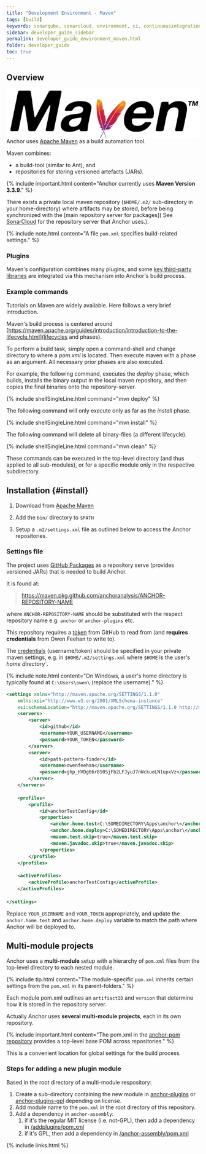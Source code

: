 ```yaml
---
title: "Development Environment - Maven"
tags: [build]
keywords: sonarqube, sonarcloud, environment, ci, continuousintegration
sidebar: developer_guide_sidebar
permalink: developer_guide_environment_maven.html
folder: developer_guide
toc: true
---
```


## Overview

<img src="/images/developer_guide/maven.svg" alt="Apache Maven logo" style="float: right;"/>

Anchor uses [Apache Maven](https://maven.apache.org/) as a build automation tool.

Maven combines:
- a build-tool (similar to Ant), and
- repositories for storing versioned artefacts (JARs).

{% include important.html content="Anchor currently uses **Maven Version 3.3.9**." %}

There exists a private local maven repository (`$HOME/.m2/` sub-directory in your home-directory) where artifacts may be stored, before being synchronized with the [main repository server for packages](
See [SonarCloud](/developer_guide_environment_sonarcloud.html) for the repository server that Anchor uses.).

{% include note.html content="A file `pom.xml` specifies build-related settings." %}

### Plugins

Maven's configuration combines many plugins, and some [key third-party libraries](/developer_guide_environment_key_libraries.html#maven-plugins) are integrated
via this mechanism into Anchor's build process.

### Example commands

Tutorials on Maven are widely available. Here follows a very brief introduction.

Maven's build process is centered around [https://maven.apache.org/guides/introduction/introduction-to-the-lifecycle.html](lifecycles and phases).

To perform a build task, simply open a command-shell and change directory to where a *pom.xml* is located. Then execute maven with a phase as an argument. All necessary prior phases are also executed.

For example, the following command, executes the *deploy* phase, which builds, installs the binary output in the local maven repository, and then copies the final binaries onto the repository-server.

{% include shellSingleLine.html
command="mvn deploy" %}

The following command will only execute only as far as the *install* phase.

{% include shellSingleLine.html
command="mvn install" %}

The following command will delete all binary-files (a different lifecycle).

{% include shellSingleLine.html
command="mvn clean" %}

These commands can be executed in the top-level directory (and thus applied to all sub-modules), or for a specific module only in the respective subdirectory.


## Installation {#install}

1. Download from [Apache Maven](https://maven.apache.org/)

2. Add the `bin/` directory to `$PATH`

3. Setup a `.m2/settings.xml` file as outlined below to access the Anchor repositories.


### Settings file

The project uses [GitHub Packages](https://github.com/features/packages) as a repository serve (provides versioned JARs) that is needed to build Anchor.

It is found at:
> https://maven.pkg.github.com/anchoranalysis/ANCHOR-REPOSITORY-NAME

where `ANCHOR-REPOSITORY-NAME` should be substituted with the respect repository name e.g. `anchor` or `anchor-plugins` etc.

This repository requires a [token](https://docs.github.com/en/free-pro-team@latest/packages/guides/configuring-apache-maven-for-use-with-github-packages) from GitHub to read from (and **requires credentials** from Owen Feehan to write to).

The [credentials](https://docs.github.com/en/free-pro-team@latest/packages/guides/configuring-apache-maven-for-use-with-github-packages) (username/token) should be specified in your private maven settings, e.g. in `$HOME/.m2/settings.xml` where `$HOME` is the user's *home directory*`.

{% include note.html content="On Windows, a user's home directory is typically found at `C:\Users\owen\` (replace the username)." %}

```xml
<settings xmlns="http://maven.apache.org/SETTINGS/1.1.0"
    xmlns:xsi="http://www.w3.org/2001/XMLSchema-instance"
    xsi:schemaLocation="http://maven.apache.org/SETTINGS/1.1.0 http://maven.apache.org/xsd/settings-1.1.0.xsd">
    <servers>
        <server>
            <id>github</id>
            <username>YOUR_USERNAME</username>
            <password>YOUR_TOKEN</password>
        </server>  
        <server>
            <id>path-pattern-finder</id>
            <username>owenfeehan</username>
            <password>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</password>
        </server>  	    
    </servers>

    <profiles>
        <profile>
            <id>anchorTestConfig</id>
            <properties>
                <anchor.home.test>C:\SOMEDIRECTORY\Apps\anchor\</anchor.home.test>
                <anchor.home.deploy>C:\SOMEDIRECTORY\Apps\anchor\</anchor.home.deploy>
                <maven.test.skip>true</maven.test.skip>
                <maven.javadoc.skip>true</maven.javadoc.skip>
            </properties>
        </profile>
    </profiles>

    <activeProfiles>
        <activeProfile>anchorTestConfig</activeProfile>
    </activeProfiles>

</settings>
```

Replace `YOUR_USERNAME` and `YOUR_TOKEN` appropriately, and update the `anchor.home.test` and `anchor.home.deploy` variable to match the path where Anchor will be deployed to.

## Multi-module projects

Anchor uses a **multi-module** setup with a hierarchy of `pom.xml` files from the top-level directory to each nested module.

{% include tip.html content="The module-specific `pom.xml` inherits certain settings from the `pom.xml` in its parent-folders." %}

Each module pom.xml outlines an `artifiactID` and `version` that determine how it is stored in the repository server.

Actually Anchor uses **several multi-module projects**, each in its own repository. 

{% include important.html content="The pom.xml in the [anchor-pom repository](https://github.com/anchoranalysis/anchor-pom) provides a top-level base POM across repositories." %}

This is a convenient location for global settings for the build process.

### Steps for adding a new plugin module

Based in the root directory of a multi-module respository:

1. Create a sub-directory containing the new module in [anchor-plugins](https://github.com/anchoranalysis/anchor-plugins) or [anchor-plugins-gpl](https://github.com/anchoranalysis/anchor-plugins-gpl) depending on license.
2. Add module name to the `pom.xml` in the root directory of this repository.
3. Add a dependency in `anchor-assembly`:
    1. if it's the regular MIT license (i.e. not-GPL), then add a dependency in [/addplugins/pom.xml](https://github.com/anchoranalysis/anchor-assembly/blob/master/addplugins/pom.xml) 
    2. if it's GPL, then add a dependency in [/anchor-assembly/pom.xml](https://github.com/anchoranalysis/anchor-assembly/blob/master/anchor/pom.xml)

{% include links.html %}